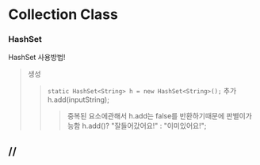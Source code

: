 # Collection Class

### HashSet<type>
HashSet 사용방법!

>생성
>> ```static HashSet<String> h = new HashSet<String>();```
>추가
>>h.add(inputString);
>>>중복된 요소에관해서 h.add는 false를 반환하기때문에 판별이가능함
>>> h.add()? "잘들어갔어요!" : "이미있어요!";

//
---

